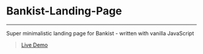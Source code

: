 # Bankist-Landing-Page

---

Super minimalistic landing page for Bankist - written with vanilla JavaScript

> [Live Demo](https://aminesmaeili79.github.io/Bankist-Landing-Page/)
